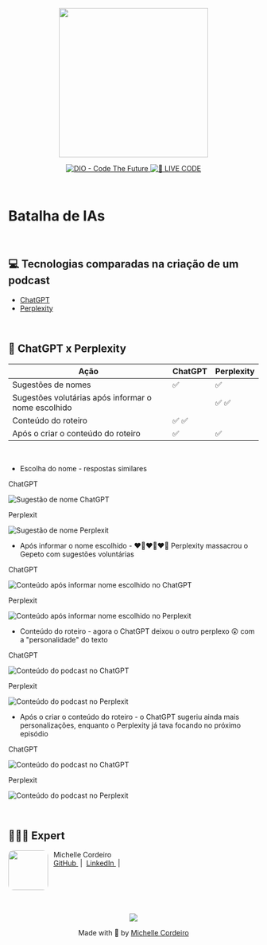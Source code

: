 <p align="center">
<img
    src="./assets/cover.png"
    width="300"
/>
</p>

<p align="center">
<a href="https://dio.me/">
    <img
        src="https://img.shields.io/badge/DIO-Code_The_Future-28DA77?logo=youtube"
        alt="DIO - Code The Future">
</a>
<a href="https://dio.me/">
<img
    src="https://img.shields.io/badge/🔴_LIVE_CODE-FF5E72"
    alt="🔴 LIVE CODE">
</a>
</p>

<br>

# Batalha de IAs
<br>

## 💻 Tecnologias comparadas na criação de um podcast

- [ChatGPT](https://chat.openai.com/)
- [Perplexity](https://www.perplexity.ai/https://chat.openai.com/)

<br>

## 🦾 ChatGPT x Perplexity

|        Ação                                           | ChatGPT | Perplexity |
|-------------------------------------------------------|---------|------------|
| Sugestões de nomes                                    |   ✅    |     ✅     |
| Sugestões volutárias após informar o nome escolhido   |         |    ✅ ✅   |
| Conteúdo do roteiro                                   |  ✅ ✅  |            |
| Após o criar o conteúdo do roteiro                    |   ✅    |     ✅     |

<br>


- Escolha do nome - respostas similares

ChatGPT

![Sugestão de nome ChatGPT](./assets/nomeGPT.png)

Perplexit

![Sugestão de nome Perplexit](./assets/nomePerplexity.png)

- Após informar o nome escolhido - ❤️‍🔥❤️‍🔥❤️‍🔥 Perplexity massacrou o Gepeto com sugestões voluntárias

ChatGPT

![Conteúdo após informar nome escolhido no ChatGPT](./assets/nomeC.png)

Perplexit

![Conteúdo após informar nome escolhido no Perplexit](./assets/nomeP.png)

- Conteúdo do roteiro - agora o ChatGPT deixou o outro perplexo 😲 com a "personalidade" do texto

ChatGPT

![Conteúdo do podcast no ChatGPT](./assets/conteudoC.png)

Perplexit

![Conteúdo do podcast no Perplexit](./assets/conteudoP.png)

- Após o criar o conteúdo do roteiro - o ChatGPT sugeriu ainda mais personalizações, enquanto o Perplexity já tava focando no próximo episódio

ChatGPT

![Conteúdo do podcast no ChatGPT](./assets/aposConteudoC.png)

Perplexit

![Conteúdo do podcast no Perplexit](./assets/aposConteudoP.png)

<br>

## 👩🏼‍💻 Expert

<p>
    <img
      align=left
      margin=5
      width=80
      style="border-radius: 10px"
      src="./assets/author-round.png"
    />
    <p>&nbsp&nbspMichelle Cordeiro<br>
    &nbsp
    <a
        href="https://github.com/MichelleCordeiro">
        GitHub
    </a>
    &nbsp;|&nbsp;
    <a
        href="https://www.linkedin.com/in/michelle-cordeiro">
        LinkedIn
    </a>
    &nbsp;|&nbsp;
</p>
<br/><br/>
<p>
<br>


<div align="center">
  <img src="./assets/gato_rodape.svg" />

Made with 💜 by <a href="https://www.linkedin.com/in/michelle-cordeiro/">Michelle Cordeiro</a>

</div>
